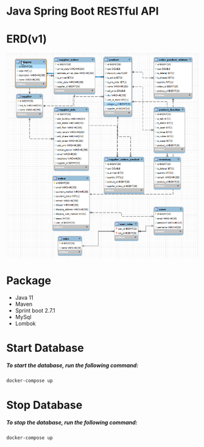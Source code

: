 # Java Spring Boot RESTful API

# ERD(v1)
![alt text](https://github.com/xTommyWongx/Java-Spring-Boot-REST-API/blob/main/src/main/resources/static/ERD.png)

# Package
- Java 11
- Maven
- Sprint boot 2.7.1
- MySql
- Lombok  

# Start Database
##### To start the database, run the following command: 
```sh
docker-compose up
```

# Stop Database
##### To stop the database, run the following command:
```sh
docker-compose up
```
